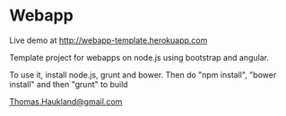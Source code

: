 Webapp
======

Live demo at http://webapp-template.herokuapp.com

Template project for webapps on node.js using bootstrap and angular.

To use it, install node.js, grunt and bower.
Then do "npm install", "bower install" and then "grunt" to build

Thomas.Haukland@gmail.com
